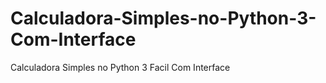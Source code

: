 # Calculadora-Simples-no-Python-3-Com-Interface
Calculadora Simples no Python 3 Facil Com Interface

